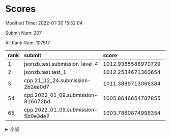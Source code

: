 # Scores

Modified Time: 2022-01-30 15:52:04

Submit Num: 207

All Rank Num: 107517

| rank |               submit               |       score        |       sigma        | pk_num |
| :--- | :--------------------------------- | :----------------- | :----------------- | :----- |
| 1    | jsonzb.test.submission_level_4     | 1012.9385588970729 | 0.7934283306195052 | 2074   |
| 2    | jsonzb.test.test_1                 | 1012.2534671360654 | 0.7719510614651123 | 2075   |
| 5    | cpp.21_12_24.submission-2b2ea0d7   | 1011.3889713066384 | 0.8007575995455924 | 2080   |
| 54   | cpp.2022_01_09.submission-816672bd | 1005.8646654787855 | 0.7153296825428216 | 2075   |
| 65   | cpp.2022_01_09.submission-5b0e3de2 | 1003.7880874996354 | 0.7132248479803546 | 2072   |


<details>
<summary>全部</summary>

| rank |                 submit                 |       score        |       sigma        | pk_num |
| :--- | :------------------------------------- | :----------------- | :----------------- | :----- |
| 1    | jsonzb.test.submission_level_4         | 1012.9385588970729 | 0.7934283306195052 | 2074   |
| 2    | jsonzb.test.test_1                     | 1012.2534671360654 | 0.7719510614651123 | 2075   |
| 3    | gobigger.level_3.submission_level_3_16 | 1011.8369957947947 | 0.7754665634552094 | 2080   |
| 4    | gobigger.level_3.submission_level_3_30 | 1011.7558791025483 | 0.7930156322332051 | 2080   |
| 5    | cpp.21_12_24.submission-2b2ea0d7       | 1011.3889713066384 | 0.8007575995455924 | 2080   |
| 6    | gobigger.level_3.submission_level_3_3  | 1010.8964753917402 | 0.7667660076706729 | 2083   |
| 7    | gobigger.level_3.submission_level_3_0  | 1010.889640417646  | 0.7635198743136944 | 2079   |
| 8    | gobigger.level_3.submission_level_3_29 | 1010.5582466278462 | 0.7777654366921133 | 2077   |
| 9    | gobigger.level_3.submission_level_3_28 | 1010.558010534588  | 0.7730768213359227 | 2078   |
| 10   | gobigger.level_3.submission_level_3_6  | 1010.5559201062539 | 0.7620939325653556 | 2076   |
| 11   | gobigger.level_3.submission_level_3_21 | 1010.5125541392665 | 0.7799824123128012 | 2078   |
| 12   | gobigger.level_3.submission_level_3_4  | 1010.5095849539244 | 0.7580270852649609 | 2078   |
| 13   | gobigger.level_3.submission_level_3_10 | 1010.4710804442084 | 0.7585613890192343 | 2075   |
| 14   | gobigger.level_3.submission_level_3_7  | 1010.4505473872142 | 0.7696455675066266 | 2080   |
| 15   | gobigger.level_3.submission_level_3_20 | 1010.4496937568855 | 0.7747899619610318 | 2078   |
| 16   | gobigger.level_3.submission_level_3_14 | 1010.4176742177656 | 0.7751750753877409 | 2075   |
| 17   | gobigger.level_3.submission_level_3_5  | 1010.3405119582652 | 0.7585416569153784 | 2080   |
| 18   | gobigger.level_3.submission_level_3_35 | 1010.3375622401578 | 0.774019541950617  | 2083   |
| 19   | gobigger.level_3.submission_level_3_26 | 1010.3083214608545 | 0.7533761871663417 | 2077   |
| 20   | gobigger.level_3.submission_level_3_22 | 1010.3019362053186 | 0.759077416465408  | 2078   |
| 21   | gobigger.level_3.submission_level_3_1  | 1010.2161044645891 | 0.7505464841133932 | 2076   |
| 22   | gobigger.level_3.submission_level_3_12 | 1010.2072472091322 | 0.7442365076150437 | 2076   |
| 23   | gobigger.level_3.submission_level_3_45 | 1010.1938416125255 | 0.7574623610976068 | 2084   |
| 24   | gobigger.level_3.submission_level_3_25 | 1010.1341867472273 | 0.7592204425439759 | 2081   |
| 25   | gobigger.level_3.submission_level_3_48 | 1010.0978987000893 | 0.7412795462441746 | 2076   |
| 26   | gobigger.level_3.submission_level_3_11 | 1010.0726282482104 | 0.7558481806326361 | 2078   |
| 27   | gobigger.level_3.submission_level_3_46 | 1010.0468786111811 | 0.7592247111367375 | 2075   |
| 28   | gobigger.level_3.submission_level_3_31 | 1010.0224463505953 | 0.775999355032191  | 2071   |
| 29   | gobigger.level_3.submission_level_3_47 | 1009.9993572521909 | 0.7500434856086017 | 2078   |
| 30   | gobigger.level_3.submission_level_3_33 | 1009.9538657018368 | 0.7632465157131165 | 2082   |
| 31   | gobigger.level_3.submission_level_3_39 | 1009.915901386894  | 0.7689380369352792 | 2078   |
| 32   | gobigger.level_3.submission_level_3_15 | 1009.8772871786103 | 0.7502889251730885 | 2080   |
| 33   | gobigger.level_3.submission_level_3_8  | 1009.8762629926173 | 0.7661412066937912 | 2080   |
| 34   | gobigger.level_3.submission_level_3_24 | 1009.8720932896582 | 0.7647272077661226 | 2075   |
| 35   | gobigger.level_3.submission_level_3_34 | 1009.8446218848688 | 0.7708164806828549 | 2078   |
| 36   | gobigger.level_3.submission_level_3_2  | 1009.7655263072797 | 0.7645520589448497 | 2078   |
| 37   | gobigger.level_3.submission_level_3_41 | 1009.7638728969415 | 0.7606385617537308 | 2074   |
| 38   | gobigger.level_3.submission_level_3_27 | 1009.6727785975659 | 0.7388672513883909 | 2075   |
| 39   | gobigger.level_3.submission_level_3_36 | 1009.6678744796114 | 0.7517149518627873 | 2078   |
| 40   | gobigger.level_3.submission_level_3_17 | 1009.5569906262467 | 0.7636786490544955 | 2079   |
| 41   | gobigger.level_3.submission_level_3_9  | 1009.5339098809218 | 0.7703131311843018 | 2077   |
| 42   | gobigger.level_3.submission_level_3_19 | 1009.4885848309026 | 0.7529722434938448 | 2075   |
| 43   | gobigger.level_3.submission_level_3_32 | 1009.3869124621793 | 0.7486531094464196 | 2080   |
| 44   | gobigger.level_3.submission_level_3_49 | 1009.2824067209821 | 0.7506088790828752 | 2080   |
| 45   | gobigger.level_3.submission_level_3_42 | 1009.0675918259867 | 0.7335468417753727 | 2078   |
| 46   | gobigger.level_3.submission_level_3_43 | 1009.0217762402685 | 0.7449132683048915 | 2079   |
| 47   | gobigger.level_3.submission_level_3_38 | 1009.0104327358255 | 0.743340826821106  | 2076   |
| 48   | gobigger.level_3.submission_level_3_40 | 1008.9150440452955 | 0.7397677052942286 | 2078   |
| 49   | gobigger.level_3.submission_level_3_13 | 1008.8929308867993 | 0.7510929930241155 | 2072   |
| 50   | gobigger.level_3.submission_level_3_44 | 1008.8500164467977 | 0.7396963912790384 | 2076   |
| 51   | gobigger.level_3.submission_level_3_23 | 1008.8372111061972 | 0.737913014792808  | 2078   |
| 52   | gobigger.level_3.submission_level_3_37 | 1008.2123944121693 | 0.7537299959297568 | 2076   |
| 53   | gobigger.level_3.submission_level_3_18 | 1008.1296983839238 | 0.7436415171828701 | 2073   |
| 54   | cpp.2022_01_09.submission-816672bd     | 1005.8646654787855 | 0.7153296825428216 | 2075   |
| 55   | gobigger.level_1.submission_level_1_19 | 1005.6531345170196 | 0.7318575692129805 | 2079   |
| 56   | gobigger.level_1.submission_level_1_20 | 1004.6795995945664 | 0.7237977528916288 | 2078   |
| 57   | gobigger.level_1.submission_level_1_34 | 1004.675368263621  | 0.7231219415784556 | 2079   |
| 58   | gobigger.level_1.submission_level_1_29 | 1004.5745822679878 | 0.7123954236538147 | 2074   |
| 59   | gobigger.level_1.submission_level_1_21 | 1004.5066122966972 | 0.7145322623358498 | 2078   |
| 60   | gobigger.level_1.submission_level_1_27 | 1004.5002902588634 | 0.7274976836601744 | 2073   |
| 61   | gobigger.level_1.submission_level_1_15 | 1004.2646299824893 | 0.7235893188587381 | 2078   |
| 62   | gobigger.level_1.submission_level_1_33 | 1004.161606856862  | 0.7271105335862255 | 2078   |
| 63   | gobigger.level_1.submission_level_1_44 | 1004.1026537193495 | 0.7208250789409684 | 2081   |
| 64   | gobigger.level_1.submission_level_1_38 | 1003.9694553001973 | 0.7246096206649965 | 2072   |
| 65   | cpp.2022_01_09.submission-5b0e3de2     | 1003.7880874996354 | 0.7132248479803546 | 2072   |
| 66   | gobigger.level_1.submission_level_1_40 | 1003.7082407472863 | 0.7195701918018755 | 2076   |
| 67   | gobigger.level_1.submission_level_1_42 | 1003.6948723521766 | 0.7296683234176978 | 2075   |
| 68   | gobigger.level_1.submission_level_1_1  | 1003.6782109172245 | 0.7067334545550117 | 2078   |
| 69   | gobigger.level_1.submission_level_1_23 | 1003.6445706339434 | 0.7319480910976239 | 2077   |
| 70   | gobigger.level_1.submission_level_1_5  | 1003.6161698537858 | 0.7184698306354751 | 2083   |
| 71   | gobigger.level_1.submission_level_1_37 | 1003.4553044583016 | 0.7075943096005411 | 2083   |
| 72   | gobigger.level_1.submission_level_1_49 | 1003.3007786221617 | 0.7189728805957946 | 2074   |
| 73   | gobigger.level_1.submission_level_1_4  | 1003.2717410142635 | 0.7026140475887249 | 2079   |
| 74   | gobigger.level_1.submission_level_1_48 | 1003.217015881508  | 0.7128700595413966 | 2079   |
| 75   | gobigger.level_1.submission_level_1_24 | 1003.1537813265842 | 0.714548954076719  | 2073   |
| 76   | gobigger.level_1.submission_level_1_45 | 1003.0787598015419 | 0.7154223096906698 | 2079   |
| 77   | gobigger.level_1.submission_level_1_17 | 1003.067136014004  | 0.7296429146584954 | 2080   |
| 78   | gobigger.level_1.submission_level_1_8  | 1003.0470378539056 | 0.7096998178080635 | 2077   |
| 79   | gobigger.level_1.submission_level_1_26 | 1003.0048612271269 | 0.7183769611910693 | 2080   |
| 80   | gobigger.level_1.submission_level_1_25 | 1002.9719811735255 | 0.7129184481157368 | 2082   |
| 81   | gobigger.level_1.submission_level_1_11 | 1002.9166376983388 | 0.7152628428320869 | 2075   |
| 82   | gobigger.level_1.submission_level_1_2  | 1002.8438860291178 | 0.7112750477006566 | 2079   |
| 83   | gobigger.level_1.submission_level_1_18 | 1002.8211384881988 | 0.7112628604241337 | 2074   |
| 84   | gobigger.level_1.submission_level_1_36 | 1002.733541977546  | 0.7160973247141273 | 2078   |
| 85   | gobigger.level_1.submission_level_1_41 | 1002.7300023301557 | 0.7101489521483283 | 2078   |
| 86   | gobigger.level_1.submission_level_1_16 | 1002.727575107542  | 0.7257802968648509 | 2080   |
| 87   | gobigger.level_1.submission_level_1_31 | 1002.7260321725009 | 0.7135708732766679 | 2076   |
| 88   | gobigger.level_1.submission_level_1_6  | 1002.7234131932443 | 0.7138005047190898 | 2078   |
| 89   | gobigger.level_1.submission_level_1_28 | 1002.7105048640807 | 0.7296670186613521 | 2079   |
| 90   | gobigger.level_1.submission_level_1_35 | 1002.6888577579681 | 0.7114491694853218 | 2078   |
| 91   | gobigger.level_1.submission_level_1_0  | 1002.6851306226055 | 0.7173769648998465 | 2082   |
| 92   | gobigger.level_1.submission_level_1_14 | 1002.6539362114282 | 0.7166831670917874 | 2078   |
| 93   | gobigger.level_1.submission_level_1_47 | 1002.6303479603828 | 0.7081107446330996 | 2078   |
| 94   | gobigger.level_1.submission_level_1_30 | 1002.5810165110969 | 0.7134363414945118 | 2078   |
| 95   | gobigger.level_1.submission_level_1_22 | 1002.5424678914931 | 0.7131497450627476 | 2081   |
| 96   | gobigger.level_1.submission_level_1_9  | 1002.4490039019195 | 0.7066833758107867 | 2080   |
| 97   | gobigger.level_1.submission_level_1_12 | 1002.2358122519071 | 0.7250204615411485 | 2075   |
| 98   | gobigger.level_1.submission_level_1_7  | 1002.2239829150204 | 0.7199819687657696 | 2078   |
| 99   | gobigger.level_1.submission_level_1_32 | 1002.199266506739  | 0.7084849945772521 | 2080   |
| 100  | gobigger.level_1.submission_level_1_46 | 1002.1838104937544 | 0.7086199976239281 | 2074   |
| 101  | gobigger.level_1.submission_level_1_13 | 1002.1292458830035 | 0.7201230796872541 | 2071   |
| 102  | gobigger.level_1.submission_level_1_10 | 1002.0846664255992 | 0.7253534680916014 | 2072   |
| 103  | gobigger.level_1.submission_level_1_3  | 1001.8536924097817 | 0.714630445869496  | 2076   |
| 104  | gobigger.level_1.submission_level_1_43 | 1001.8097445742804 | 0.7140402524209691 | 2076   |
| 105  | gobigger.level_1.submission_level_1_39 | 1001.6920459976068 | 0.7156878487296212 | 2080   |
| 106  | gobigger.random.submission_random_47   | 997.2457665531305  | 0.7053464472822611 | 2075   |
| 107  | gobigger.random.submission_random_46   | 997.0894675875369  | 0.713156455408668  | 2079   |
| 108  | gobigger.random.submission_random_12   | 997.0012954136821  | 0.6952359152292015 | 2078   |
| 109  | gobigger.random.submission_random_48   | 996.9407820990697  | 0.6994747347129944 | 2075   |
| 110  | gobigger.random.submission_random_6    | 996.9128021367876  | 0.6977898011038833 | 2072   |
| 111  | gobigger.random.submission_random_19   | 996.8956479605159  | 0.7082577331876065 | 2082   |
| 112  | gobigger.random.submission_random_5    | 996.6797162525502  | 0.713959083826128  | 2076   |
| 113  | gobigger.random.submission_random_37   | 996.5603017883183  | 0.7174137883419657 | 2076   |
| 114  | gobigger.random.submission_random_23   | 996.5440203629818  | 0.7087205888305294 | 2078   |
| 115  | gobigger.random.submission_random_42   | 996.5145847467588  | 0.7145942539568281 | 2080   |
| 116  | gobigger.random.submission_random_26   | 996.4889890970982  | 0.7077102223704081 | 2081   |
| 117  | gobigger.random.submission_random_15   | 996.4662013502317  | 0.6960039543985299 | 2073   |
| 118  | gobigger.random.submission_random_38   | 996.38761243063    | 0.7211331183470007 | 2084   |
| 119  | gobigger.random.submission_random_35   | 996.3423754807542  | 0.7066868466235113 | 2079   |
| 120  | gobigger.random.submission_random_44   | 996.2775913699709  | 0.7213903063781257 | 2076   |
| 121  | gobigger.random.submission_random_4    | 996.230594075573   | 0.7120715896139865 | 2074   |
| 122  | gobigger.random.submission_random_31   | 996.1614743266985  | 0.7008585069506299 | 2073   |
| 123  | gobigger.random.submission_random_13   | 996.1265101117261  | 0.7058742819449357 | 2076   |
| 124  | gobigger.random.submission_random_43   | 996.1049614873866  | 0.709875343221112  | 2081   |
| 125  | gobigger.random.submission_random_8    | 996.0165726828725  | 0.6961414306510431 | 2079   |
| 126  | gobigger.random.submission_random_17   | 996.0088428435439  | 0.6941073171531825 | 2076   |
| 127  | gobigger.random.submission_random_3    | 995.9952833852169  | 0.7036546773131843 | 2075   |
| 128  | gobigger.random.submission_random_21   | 995.9751766306289  | 0.7191521650990046 | 2079   |
| 129  | gobigger.random.submission_random_45   | 995.9315004390725  | 0.6988795469751037 | 2082   |
| 130  | gobigger.random.submission_random_20   | 995.8901224672045  | 0.7113326732277993 | 2075   |
| 131  | gobigger.random.submission_random_30   | 995.8240908344483  | 0.6969045169683766 | 2080   |
| 132  | gobigger.random.submission_random_10   | 995.8201418071035  | 0.709410176608072  | 2074   |
| 133  | gobigger.random.submission_random_29   | 995.7993812179202  | 0.7072039059631452 | 2078   |
| 134  | gobigger.random.submission_random_2    | 995.7134675088374  | 0.719459040766659  | 2078   |
| 135  | gobigger.random.submission_random_41   | 995.7110233009042  | 0.7051749900715099 | 2082   |
| 136  | gobigger.random.submission_random_49   | 995.7024352913984  | 0.716203394785514  | 2078   |
| 137  | gobigger.random.submission_random_24   | 995.6767812243709  | 0.7117136508623876 | 2083   |
| 138  | gobigger.random.submission_random_39   | 995.5304038969891  | 0.7050323082358549 | 2075   |
| 139  | gobigger.random.submission_random_36   | 995.4668865240714  | 0.7203409412997949 | 2080   |
| 140  | gobigger.random.submission_random_9    | 995.4591925299088  | 0.7093317699318097 | 2077   |
| 141  | gobigger.random.submission_random_16   | 995.454820971665   | 0.7090401706345836 | 2076   |
| 142  | gobigger.random.submission_random_27   | 995.4377618281296  | 0.7085875172519626 | 2079   |
| 143  | gobigger.random.submission_random_32   | 995.4336892058076  | 0.7058534214294135 | 2080   |
| 144  | gobigger.random.submission_random_22   | 995.4278279975356  | 0.7135058907136894 | 2078   |
| 145  | gobigger.random.submission_random_11   | 995.3295958419808  | 0.7178590044207896 | 2079   |
| 146  | gobigger.random.submission_random_14   | 995.3169747655613  | 0.7216440038113365 | 2079   |
| 147  | gobigger.random.submission_random_33   | 995.2998627276908  | 0.7272332983683476 | 2077   |
| 148  | gobigger.random.submission_random_40   | 995.2072496225851  | 0.718856122905643  | 2078   |
| 149  | gobigger.random.submission_random_0    | 995.1930392295968  | 0.7176480432530534 | 2076   |
| 150  | gobigger.random.submission_random_28   | 995.1263549486089  | 0.704410676819965  | 2078   |
| 151  | gobigger.random.submission_random_25   | 995.0551090693031  | 0.6956062013163498 | 2077   |
| 152  | gobigger.random.submission_random_7    | 995.0128925972009  | 0.7206848120591945 | 2079   |
| 153  | gobigger.random.submission_random_34   | 994.9602145871547  | 0.7127857102918631 | 2073   |
| 154  | gobigger.random.submission_random_18   | 994.8451190865637  | 0.7168857656385463 | 2074   |
| 155  | gobigger.level_2.submission_level_2_41 | 994.5110977574891  | 0.7247160162452331 | 2076   |
| 156  | gobigger.level_2.submission_level_2_11 | 994.473100066702   | 0.7261168417595888 | 2078   |
| 157  | gobigger.random.submission_random_1    | 994.1360026110011  | 0.7200158981136976 | 2079   |
| 158  | gobigger.level_2.submission_level_2_49 | 993.5668310370332  | 0.73308017592495   | 2076   |
| 159  | gobigger.level_2.submission_level_2_19 | 993.4633232727477  | 0.7309621332485803 | 2079   |
| 160  | gobigger.level_2.submission_level_2_45 | 993.3225115081719  | 0.7237835140697562 | 2078   |
| 161  | gobigger.level_2.submission_level_2_40 | 993.3050557533729  | 0.7389772210092053 | 2076   |
| 162  | gobigger.level_2.submission_level_2_15 | 993.2894908711824  | 0.7411945260135563 | 2080   |
| 163  | gobigger.level_2.submission_level_2_0  | 993.2498179359501  | 0.7459126058079011 | 2079   |
| 164  | gobigger.level_2.submission_level_2_33 | 993.2446490590205  | 0.7246434393598098 | 2081   |
| 165  | gobigger.level_2.submission_level_2_2  | 993.1402916342441  | 0.7252280083392434 | 2079   |
| 166  | gobigger.level_2.submission_level_2_34 | 993.0587529114919  | 0.7264271665124349 | 2078   |
| 167  | gobigger.level_2.submission_level_2_42 | 992.9608189778481  | 0.7335717641837055 | 2077   |
| 168  | gobigger.level_2.submission_level_2_18 | 992.9380240980596  | 0.7247618773459341 | 2078   |
| 169  | gobigger.level_2.submission_level_2_46 | 992.7789944443371  | 0.7613348994001403 | 2081   |
| 170  | gobigger.level_2.submission_level_2_13 | 992.5357963160927  | 0.7441388129849988 | 2078   |
| 171  | gobigger.level_2.submission_level_2_21 | 992.5055544097779  | 0.7336082310940996 | 2079   |
| 172  | gobigger.level_2.submission_level_2_36 | 992.4972147891632  | 0.7409949623728926 | 2080   |
| 173  | gobigger.level_2.submission_level_2_4  | 992.4299803832647  | 0.7528055532281426 | 2081   |
| 174  | gobigger.level_2.submission_level_2_29 | 992.4201488615985  | 0.7400165204595182 | 2079   |
| 175  | gobigger.level_2.submission_level_2_30 | 992.4077095141101  | 0.7473945299952796 | 2072   |
| 176  | gobigger.level_2.submission_level_2_28 | 992.3948297924558  | 0.7665679385129209 | 2082   |
| 177  | gobigger.level_2.submission_level_2_39 | 992.3545228963194  | 0.7323499412067743 | 2080   |
| 178  | gobigger.level_2.submission_level_2_7  | 992.3247794281152  | 0.7509093960117014 | 2077   |
| 179  | gobigger.level_2.submission_level_2_35 | 992.3126882736499  | 0.7393984717684874 | 2078   |
| 180  | gobigger.level_2.submission_level_2_44 | 992.2939832465169  | 0.7248951828295472 | 2081   |
| 181  | gobigger.level_2.submission_level_2_37 | 992.2643429401119  | 0.7553581836088814 | 2077   |
| 182  | gobigger.level_2.submission_level_2_26 | 992.1730826678292  | 0.7583102270350134 | 2083   |
| 183  | gobigger.level_2.submission_level_2_38 | 992.0799405722239  | 0.7482248057942925 | 2085   |
| 184  | gobigger.level_2.submission_level_2_8  | 991.9324477232574  | 0.7438254833376938 | 2072   |
| 185  | gobigger.level_2.submission_level_2_31 | 991.8279796799474  | 0.7486515973583587 | 2075   |
| 186  | gobigger.level_2.submission_level_2_3  | 991.7903528464975  | 0.7757029857507717 | 2075   |
| 187  | gobigger.level_2.submission_level_2_43 | 991.7543867295634  | 0.7571604880734406 | 2080   |
| 188  | gobigger.level_2.submission_level_2_12 | 991.73959022773    | 0.7487611021692632 | 2081   |
| 189  | gobigger.level_2.submission_level_2_1  | 991.7077687283099  | 0.7575747491989089 | 2077   |
| 190  | gobigger.level_2.submission_level_2_16 | 991.5413316187046  | 0.7445024732025614 | 2069   |
| 191  | gobigger.level_2.submission_level_2_47 | 991.5386727331933  | 0.7293387819055774 | 2079   |
| 192  | gobigger.level_2.submission_level_2_9  | 991.5263863758339  | 0.7333759343250638 | 2072   |
| 193  | gobigger.level_2.submission_level_2_5  | 991.4201100676495  | 0.750055997681426  | 2075   |
| 194  | gobigger.level_2.submission_level_2_25 | 991.4191881870028  | 0.7433065564545823 | 2080   |
| 195  | gobigger.level_2.submission_level_2_24 | 991.2176103414793  | 0.7499323895438718 | 2075   |
| 196  | gobigger.level_2.submission_level_2_17 | 991.191319311583   | 0.7526971127044139 | 2076   |
| 197  | gobigger.level_2.submission_level_2_48 | 991.0964170592246  | 0.7740283007008893 | 2081   |
| 198  | gobigger.level_2.submission_level_2_6  | 991.0826058308184  | 0.761731114104944  | 2074   |
| 199  | gobigger.level_2.submission_level_2_32 | 990.997473383951   | 0.7698072296938185 | 2081   |
| 200  | gobigger.level_2.submission_level_2_27 | 990.8486802512145  | 0.7625440519606123 | 2079   |
| 201  | gobigger.level_2.submission_level_2_20 | 990.7630593683872  | 0.738225761911327  | 2076   |
| 202  | gobigger.level_2.submission_level_2_22 | 990.673061570833   | 0.7639583664636788 | 2074   |
| 203  | gobigger.level_2.submission_level_2_23 | 990.4947042336603  | 0.7672776277033272 | 2081   |
| 204  | gobigger.level_2.submission_level_2_10 | 990.4130687952108  | 0.7642646900735092 | 2078   |
| 205  | gobigger.level_2.submission_level_2_14 | 990.4016405102681  | 0.7598107486547458 | 2078   |
| 206  | gobigger.none.submission_none_0        | 978.0810957715312  | 1.3167925312903621 | 2078   |
| 207  | gobigger.none.submission_none_1        | 975.4632720152063  | 1.4754325292835637 | 2076   |

</details>